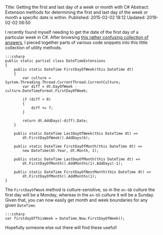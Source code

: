 Title: Getting the first and last day of a week or month with C#
Abstract: Extension methods for determining the first and last day of the week or month a specific date is within.
Published: 2015-02-02 18:12
Updated: 2019-02-02 06:50

I recently found myself needing to get the date of the first day of a particular week in C#. After browsing [this rather confusing collection of answers](http://stackoverflow.com/questions/38039/how-can-i-get-the-datetime-for-the-start-of-the-week "External Link: Stack Overflow"), I pieced together parts of various code snippets into this little collection of utility methods.

    :::csharp
    public static partial class DateTimeExtensions 
    {
        public static DateTime FirstDayOfWeek(this DateTime dt)
        {
            var culture = System.Threading.Thread.CurrentThread.CurrentCulture;
            var diff = dt.DayOfWeek - culture.DateTimeFormat.FirstDayOfWeek;

            if (diff < 0)
            {
                diff += 7;
            }

            return dt.AddDays(-diff).Date;
        }

        public static DateTime LastDayOfWeek(this DateTime dt) =>
            dt.FirstDayOfWeek().AddDays(6);

        public static DateTime FirstDayOfMonth(this DateTime dt) =>
            new DateTime(dt.Year, dt.Month, 1);

        public static DateTime LastDayOfMonth(this DateTime dt) =>
            dt.FirstDayOfMonth().AddMonths(1).AddDays(-1);

        public static DateTime FirstDayOfNextMonth(this DateTime dt) =>
            dt.FirstDayOfMonth().AddMonths(1);
    }

The `FirstDayOfWeek` method is culture-sensitive, so in the `en-GB` culture the first day will be a Monday, whereas in the `en-US` culture it will be a Sunday. Given that, you can now easily get month and week boundaries for any given `DateTime`:

    :::csharp
    var firstdayOfThisWeek = DateTime.Now.FirstDayOfWeek();

Hopefully someone else out there will find these useful!
